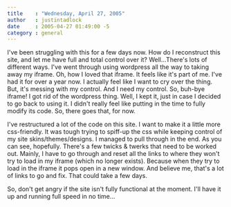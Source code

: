 ```yaml
---
title    : "Wednesday, April 27, 2005"
author   : justintadlock
date     : 2005-04-27 01:49:00 -5
category : general
---
```


I've been struggling with this for a few days now. How do I reconstruct this site, and let me have full and total control over it? Well...There's lots of different ways. I've went through using wordpress all the way to taking away my iframe.  Oh, how I loved that iframe.  It feels like it's part of me.  I've had it for over a year now.  I actually feel like I want to cry over the thing. But, it's messing with my control. And I need my control.  So, buh-bye iframe! I got rid of the wordpress thing.  Well, I kept it, just in case I decided to go back to using it.  I didn't really feel like putting in the time to fully modify its code.  So, there goes that, for now.

I've restructured a lot of the code on this site.  I want to make it a little more css-friendly.  It was tough trying to spiff-up the css while keeping control of my site skins/themes/designs.  I managed to pull through in the end.  As you can see, hopefully.  There's a few twicks & twerks that need to be worked out.  Mainly, I have to go through and reset all the links to where they won't try to load in my iframe (which no longer exists).  Because when they try to load in the iframe it pops open in a new window.  And believe me, that's a lot of links to go and fix.  That could take a few days.

So, don't get angry if the site isn't fully functional at the moment.  I'll have it up and running full speed in no time...
